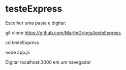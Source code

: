 # testeExpress

  Escolher uma pasta e digitar: 
  
  git clone https://github.com/MartinGrings/testeExpress
  
  cd testeExpress
  
  node app.js
  
  
  Digitar localhost:3000 em um navegador
